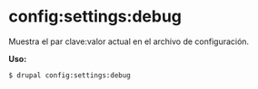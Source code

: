 # config:settings:debug
Muestra el par clave:valor actual en el archivo de configuración.

**Uso:**
```
$ drupal config:settings:debug 
```
